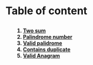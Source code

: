 <h1><!DOCTYPE html>
<html>
<head>
	<meta charset="utf-8">
	<meta name="viewport" content="width=device-width, initial-scale=1">
	Table of content
</head>
<body>
<ol>
	<li style="font-size:14px; "><a href = "https://github.com/VyTrg/Leetcode/blob/main/1_Two_Sum.py" target = "_self">Two sum</a></li>
    <li style="font-size:14px; "><a href = "https://github.com/VyTrg/Leetcode/blob/main/9_Palindrome_Number.py" target = "_self">Palindrome number</a></li>
    <li style="font-size:14px; "><a href = "https://github.com/VyTrg/Leetcode/blob/main/125_Valid_Palindrome.py" target = "_self">Valid palidrome</a></li>
    <li style="font-size:14px; "><a href = "https://github.com/VyTrg/Leetcode/blob/main/217_Contains_Duplicate.py" target = "_self">Contains duplicate</a></li>
    <li style="font-size:14px; "><a href = "https://github.com/VyTrg/Leetcode/blob/main/242_Valid_Anagram.py" target = "_self">Valid Anagram</a></li>
</ol>
</body>
</html>